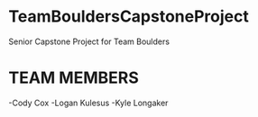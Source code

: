 # TeamBouldersCapstoneProject
Senior Capstone Project for Team Boulders

TEAM MEMBERS
=====================================
-Cody Cox
-Logan Kulesus
-Kyle Longaker
